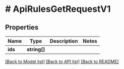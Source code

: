 # # ApiRulesGetRequestV1

## Properties

Name | Type | Description | Notes
------------ | ------------- | ------------- | -------------
**ids** | **string[]** |  |

[[Back to Model list]](../../README.md#models) [[Back to API list]](../../README.md#endpoints) [[Back to README]](../../README.md)
